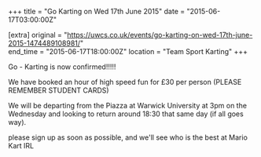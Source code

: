 +++
title = "Go Karting on Wed 17th June 2015"
date = "2015-06-17T03:00:00Z"

[extra]
original = "https://uwcs.co.uk/events/go-karting-on-wed-17th-june-2015-1474489108981/"    
end_time = "2015-06-17T18:00:00Z"
location = "Team Sport Karting"
+++

Go - Karting is now confirmed\!\!\!\!\!

We have booked an hour of high speed fun for £30 per person (PLEASE REMEMBER STUDENT CARDS)

We will be departing from the Piazza at Warwick University at 3pm on the Wednesday and looking to return around 18:30 that same day (if all goes way).

please sign up as soon as possible, and we'll see who is the best at Mario Kart IRL

